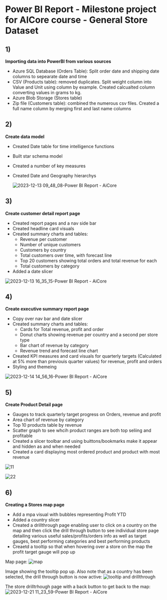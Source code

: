 # Power BI Report - Milestone project for AICore course - General Store Dataset

## 1) 
**Importing data into PowerBI from various sources**
- Azure SQL Database (Orders Table): Split order date and shipping date columns to sepearate date and time 
- CSV (Products table): removed duplicates. Split weight column into Value and Unit using column by example. Created calcualted column converting values in grams to kg.  
- Azure Blob Storage (Stores table)
- Zip file (Customers table): combined the numerous csv files. Created a full name column by merging first and last name columns 

## 2)
**Create data model**
- Created Date table for time intelligence functions
- Built star schema model
- Created a number of key measures
- Created Date and Geography hierarchys

  ![2023-12-13 09_48_08-Power BI Report - AiCore](https://github.com/DonLe2911/data-analytics-power-bi-report/assets/16416867/7e267d86-ae55-4e21-b6b8-7de695c014e2)

## 3)
**Create customer detail report page**
- Created report pages and a nav side bar
- Created headline card visuals
- Created summary charts and tables:
    - Revenue per customer
    - Number of unique customers
    - Customers by country
    - Total customers over time, with forecast line
    - Top 20 customers showing total orders and total revenue for each
    - Total customers by category
- Added a date slicer

![2023-12-13 16_35_15-Power BI Report - AiCore](https://github.com/DonLe2911/data-analytics-power-bi-report/assets/16416867/0d9eadb3-bc2c-4719-81b0-7f8b206f89fb)

## 4)
**Create executive summary report page**
- Copy over nav bar and date slicer
- Created summary charts and tables:
    - Cards for Total revenue, profit and order
    - Donut charts showing revenue per country and a second per store type
    - Bar chart of revenue by category
    - Revenue trend and forecast line chart
- Created KPI measures and card visuals for quarterly targets (Calculated at 5% more than previouis quarter values) for revenue, profit and orders
- Styling and themeing

![2023-12-14 14_56_16-Power BI Report - AiCore](https://github.com/DonLe2911/data-analytics-power-bi-report/assets/16416867/a26bcb9d-3a83-4eff-9c96-5d4404ff8ab2)

## 5)
**Create Product Detail page**
- Gauges to track quarterly target progress on Orders, revenue and profit
- Area chart of revenue by category
- Top 10 products table by revenue
- Scatter graph to see whcih product ranges are both top seliing and profitable
- Created a slicer toolbar and using buittons/bookmarks make it appear and hidden as and when needed
- Created a card displaying most ordered product and product with most revenue

![11](https://github.com/DonLe2911/data-analytics-power-bi-report/assets/16416867/b14d1958-beaa-4480-abac-65b3da5689e1)

![22](https://github.com/DonLe2911/data-analytics-power-bi-report/assets/16416867/f3f723d5-6f40-42a1-a553-9b68ee094bcd)

## 6)
**Creating a Stores map page**
- Add a mpa visual with bubbles representing Profit YTD
- Added a country slicer
- Created a drillthrough page enabling user to click on a country on the map and then click the drill through button to see individual store page detailing various useful sales/profits/orders info as well as target gauges, best performing categories and best performing products
- Creaetd a tooltip so that when hovering over a store on the map the profit target gauge will pop up

Map page: ![map](https://github.com/DonLe2911/data-analytics-power-bi-report/assets/16416867/e883efd9-a231-4abc-a2c0-897acf2b9f89)

Image showing the tooltip pop up. Also note that as a country has been selected, the drill through button is now active:
![tooltip and drillthrough](https://github.com/DonLe2911/data-analytics-power-bi-report/assets/16416867/2b0a185a-ec61-4c08-a985-2416cf0b9269)

The store drilltrhough page with a back button to get back to the map:
![2023-12-21 11_23_59-Power BI Report - AiCore](https://github.com/DonLe2911/data-analytics-power-bi-report/assets/16416867/a6018af2-e54e-443e-a5d4-5911d12f7c7b)




